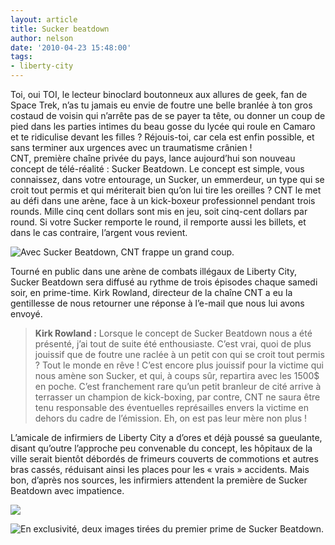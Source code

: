 ```yaml
---
layout: article
title: Sucker beatdown
author: nelson
date: '2010-04-23 15:48:00'
tags:
- liberty-city
---
```


Toi, oui TOI, le lecteur binoclard boutonneux aux allures de geek, fan de Space Trek, n’as tu jamais eu envie de foutre une belle branlée à ton gros costaud de voisin qui n’arrête pas de se payer ta tête, ou donner un coup de pied dans les parties intimes du beau gosse du lycée qui roule en Camaro et te ridiculise devant les filles ? Réjouis-toi, car cela est enfin possible, et sans terminer aux urgences avec un traumatisme crânien !  
CNT, première chaîne privée du pays, lance aujourd’hui son nouveau concept de télé-réalité : Sucker Beatdown. Le concept est simple, vous connaissez, dans votre entourage, un Sucker, un emmerdeur, un type qui se croit tout permis et qui mériterait bien qu’on lui tire les oreilles ? CNT le met au défi dans une arène, face à un kick-boxeur professionnel pendant trois rounds. Mille cinq cent dollars sont mis en jeu, soit cinq-cent dollars par round. Si votre Sucker remporte le round, il remporte aussi les billets, et dans le cas contraire, l’argent vous revient.

![Avec Sucker Beatdown, CNT frappe un grand coup.](  /content/images/2007/06/EFLC-2010-04-22-18-23-21-35-Medium.jpg)

Tourné en public dans une arène de combats illégaux de Liberty City, Sucker Beatdown sera diffusé au rythme de trois épisodes chaque samedi soir, en prime-time. Kirk Rowland, directeur de la chaîne CNT a eu la gentillesse de nous retourner une réponse à l’e-mail que nous lui avons envoyé.

> **Kirk Rowland :** Lorsque le concept de Sucker Beatdown nous a été présenté, j’ai tout de suite été enthousiaste. C’est vrai, quoi de plus jouissif que de foutre une raclée à un petit con qui se croit tout permis ? Tout le monde en rêve ! C’est encore plus jouissif pour la victime qui nous amène son Sucker, et qui, à coups sûr, repartira avec les 1500$ en poche. C’est franchement rare qu’un petit branleur de cité arrive à terrasser un champion de kick-boxing, par contre, CNT ne saura être tenu responsable des éventuelles représailles envers la victime en dehors du cadre de l’émission. Eh, on est pas leur mère non plus !

L’amicale de infirmiers de Liberty City a d’ores et déjà poussé sa gueulante, disant qu’outre l’approche peu convenable du concept, les hôpitaux de la ville serait bientôt débordés de frimeurs couverts de commotions et autres bras cassés, réduisant ainsi les places pour les « vrais » accidents. Mais bon, d’après nos sources, les infirmiers attendent la première de Sucker Beatdown avec impatience.

![](  /content/images/2007/06/suckerbeatdown-Medium.jpg)

![En exclusivité, deux images tirées du premier prime de Sucker Beatdown.](  /content/images/2007/06/suckerbeatdown2-Medium.jpg)

<!--kg-card-end: markdown-->
